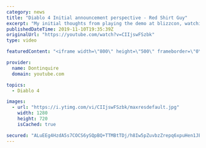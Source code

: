 ```yaml
---
category: news
title: "Diablo 4 Initial announcement perspective - Red Shirt Guy"
excerpt: "My initial thoughts from playing the demo at blizzcon, watching the developer interviews, and listening to the wacky Q&A from the systems and features panel."
publishedDateTime: 2019-11-10T19:35:39Z
originalUrl: "https://youtube.com/watch?v=CIIjswFSzbk"
type: video

featuredContent: "<iframe width=\"800\" height=\"500\" frameborder=\"0\" src=\"https://www.youtube.com/embed/CIIjswFSzbk\" allow=\"accelerometer; autoplay; encrypted-media; gyroscope; picture-in-picture\" allowfullscreen></iframe>"

provider:
  name: Dontinquire
  domain: youtube.com

topics:
  - Diablo 4

images:
  - url: "https://i.ytimg.com/vi/CIIjswFSzbk/maxresdefault.jpg"
    width: 1280
    height: 720
    isCached: true

secured: "ALuEEg4HzdA5s7COCS6ySQpBQ+TTMBtTDj/h8Iw5pZuvbzZrepq6xpuHen1JEihD8F07aG78Wok/JPQevhN3U8njQ/bHMVrEieWc7rfesXGP5MQa+pBTbe/agfzFqzvjT/7nEixSrvHAbCsi/NQ55Al0xJJA8RXLZcPBLyJqVjXvLKd3JUYhFg6cLmkx6G4fU2VvMq8fKXSb1MKSb3DDPZ0nmRMD0dZ/bEkua/CsNYUTDyvwj+6DnPs/p0SkHJ7WN3saiD6pto8iozaZ1FDZg6xYB4yALuababvhPq6FpGfiAf90WVGtx7Wn+lvaPAk6nwsLuiC2D1wiIsSdFEYeNbE25dWaUGAyg0D3VZC4CtoPZavBjontvz5nhu/WRInVFV8eoeZWiEWEjR1CoIwkBjP4xTL5ZKfueh05Wpj1TLuECbqHtfMlsz1XZ4ifCrQX;8dGLpY/suX3mIMRrbmIQlg=="
---
```


